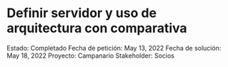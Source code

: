 # Definir servidor y uso de arquitectura con comparativa

Estado: Completado
Fecha de petición: May 13, 2022
Fecha de solución: May 18, 2022
Proyecto: Campanario
Stakeholder: Socios